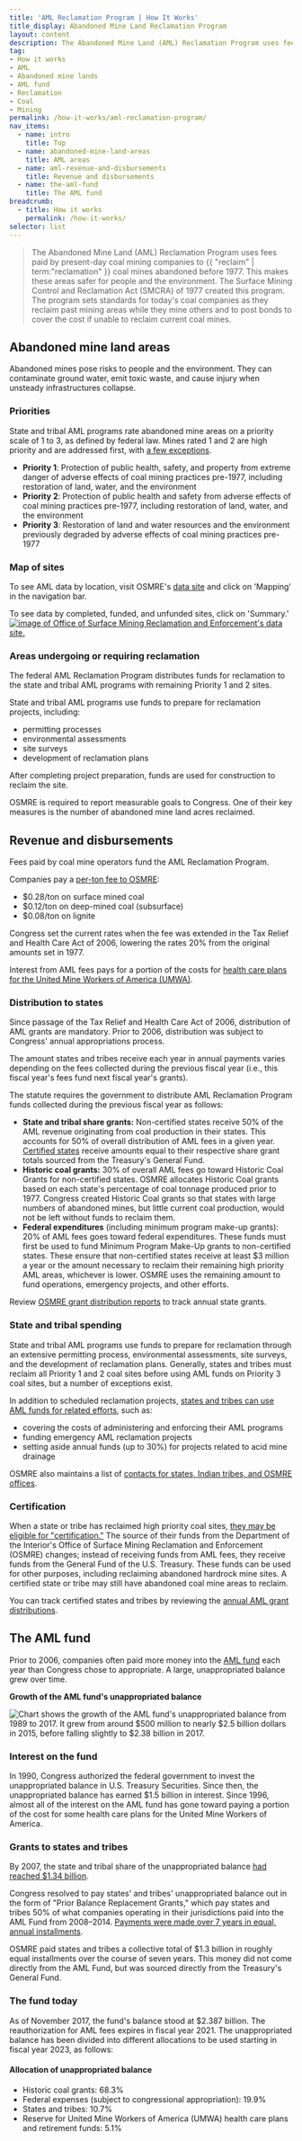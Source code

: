 ```yaml
---
title: 'AML Reclamation Program | How It Works'
title_display: Abandoned Mine Land Reclamation Program
layout: content
description: The Abandoned Mine Land (AML) Reclamation Program uses fees paid by present-day coal mining companies to reclaim coal mines abandoned before 1977. This makes these areas safer for people and the environment. The Surface Mining Control and Reclamation Act (SMCRA) of 1977 created this program. The program sets standards for today's coal companies as they reclaim past mining areas while they mine others and to post bonds to cover the cost if unable to reclaim current coal mines.
tag:
- How it works
- AML
- Abandoned mine lands
- AML fund
- Reclamation
- Coal
- Mining
permalink: /how-it-works/aml-reclamation-program/
nav_items:
  - name: intro
    title: Top
  - name: abandoned-mine-land-areas
    title: AML areas
  - name: aml-revenue-and-disbursements
    title: Revenue and disbursements
  - name: the-aml-fund
    title: The AML fund
breadcrumb:
  - title: How it works
    permalink: /how-it-works/
selector: list
---
```


> The Abandoned Mine Land (AML) Reclamation Program uses fees paid by present-day coal mining companies to {{ "reclaim" | term:"reclamation" }} coal mines abandoned before 1977. This makes these areas safer for people and the environment. The Surface Mining Control and Reclamation Act (SMCRA) of 1977 created this program. The program sets standards for today's coal companies as they reclaim past mining areas while they mine others and to post bonds to cover the cost if unable to reclaim current coal mines.

## Abandoned mine land areas

Abandoned mines pose risks to people and the environment. They can contaminate ground water, emit toxic waste, and cause injury when unsteady infrastructures collapse.

### Priorities

State and tribal AML programs rate abandoned mine areas on a priority scale of 1 to 3, as defined by federal law. Mines rated 1 and 2 are high priority and are addressed first, with [a few exceptions](https://www.law.cornell.edu/uscode/text/30/1233).

- **Priority 1**: Protection of public health, safety, and property from extreme danger of adverse effects of coal mining practices pre-1977, including restoration of land, water, and the environment
- **Priority 2**: Protection of public health and safety from adverse effects of coal mining practices pre-1977, including restoration of land, water, and the environment
- **Priority 3**: Restoration of land and water resources and the environment previously degraded by adverse effects of coal mining practices pre-1977

### Map of sites

To see AML data by location, visit OSMRE's [data site](https://amlis.osmre.gov/Map.aspx) and click on 'Mapping' in the navigation bar. 

To see data by completed, funded, and unfunded sites, click on 'Summary.' <a href="https://amlis.osmre.gov/Map.aspx"><img src="{{ site.baseurl }}/public/img/AML_OSMREmap.png" alt="image of Office of Surface Mining Reclamation and Enforcement's data site." class="article_img-100 u-margin-top u-margin-bottom"></a>

### Areas undergoing or requiring reclamation

The federal AML Reclamation Program distributes funds for reclamation to the state and tribal AML programs with remaining Priority 1 and 2 sites.

State and tribal AML programs use funds to prepare for reclamation projects, including: 

- permitting processes
- environmental assessments
- site surveys
- development of reclamation plans 

After completing project preparation, funds are used for construction to reclaim the site.

OSMRE is required to report measurable goals to Congress. One of their key measures is the number of abandoned mine land acres reclaimed. 

## Revenue and disbursements

Fees paid by coal mine operators fund the AML Reclamation Program.

Companies pay a [per-ton fee to OSMRE](https://www.gpo.gov/fdsys/granule/USCODE-2011-title30/USCODE-2011-title30-chap25-subchapIV-sec1232):

- $0.28/ton on surface mined coal
- $0.12/ton on deep-mined coal (subsurface)
- $0.08/ton on lignite

Congress set the current rates when the fee was extended in the Tax Relief and Health Care Act of 2006, lowering the rates 20% from the original amounts set in 1977.

Interest from AML fees pays for a portion of the costs for [health care plans for the United Mine Workers of America (UMWA)](#interest-on-the-fund).

### Distribution to states

Since passage of the Tax Relief and Health Care Act of 2006, distribution of AML grants are mandatory. Prior to 2006, distribution was subject to Congress' annual appropriations process.

The amount states and tribes receive each year in annual payments varies depending on the fees collected during the previous fiscal year (i.e., this fiscal year's fees fund next fiscal year's grants).

The statute requires the government to distribute AML Reclamation Program funds collected during the previous fiscal year as follows:

- **State and tribal share grants:** Non-certified states receive 50% of the AML revenue originating from coal production in their states. This accounts for 50% of overall distribution of AML fees in a given year. [Certified states](#certification) receive amounts equal to their respective share grant totals sourced from the Treasury's General Fund.
- **Historic coal grants:** 30% of overall AML fees go toward Historic Coal Grants for non-certified states. OSMRE allocates Historic Coal grants based on each state's percentage of coal tonnage produced prior to 1977. Congress created Historic Coal grants so that states with large numbers of abandoned mines, but little current coal production, would not be left without funds to reclaim them.
- **Federal expenditures** (including minimum program make-up grants): 20% of AML fees goes toward federal expenditures. These funds must first be used to fund Minimum Program Make-Up grants to non-certified states. These ensure that non-certified states receive at least $3 million a year or the amount necessary to reclaim their remaining high priority AML areas, whichever is lower. OSMRE uses the remaining amount to fund operations, emergency projects, and other efforts.

Review [OSMRE grant distribution reports](http://www.osmre.gov/resources/grants.shtm) to track annual state grants.

### State and tribal spending

State and tribal AML programs use funds to prepare for reclamation through an extensive permitting process, environmental assessments, site surveys, and the development of reclamation plans. Generally, states and tribes must reclaim all Priority 1 and 2 coal sites before using AML funds on Priority 3 coal sites, but a number of exceptions exist.

In addition to scheduled reclamation projects, [states and tribes can use AML funds for related efforts](https://www.gpo.gov/fdsys/pkg/USCODE-2010-title30/pdf/USCODE-2010-title30-chap25-subchapIV-sec1231.pdf), such as:

- covering the costs of administering and enforcing their AML programs
- funding emergency AML reclamation projects
- setting aside annual funds (up to 30%) for projects related to acid mine drainage

OSMRE also maintains a list of [contacts for states, Indian tribes, and OSMRE offices](http://www.osmre.gov/contacts/map.shtm).

### Certification

When a state or tribe has reclaimed high priority coal sites, [they may be eligible for "certification."](https://www.law.cornell.edu/uscode/text/30/1240) The source of their funds from the Department of the Interior's Office of Surface Mining Reclamation and Enforcement (OSMRE) changes; instead of receiving funds from AML fees, they receive funds from the General Fund of the U.S. Treasury. These funds can be used for other purposes, including reclaiming abandoned hardrock mine sites. A certified state or tribe may still have abandoned coal mine areas to reclaim.

You can track certified states and tribes by reviewing the [annual AML grant distributions](https://www.osmre.gov/resources/grants.shtm).

## The AML fund

Prior to 2006, companies often paid more money into the [AML fund](http://www.osmre.gov/programs/aml.shtm) each year than Congress chose to appropriate. A large, unappropriated balance grew over time.

**Growth of the AML fund's unappropriated balance**

<img src="{{ site.baseurl }}/public/img/AML_unapprop-growth.svg" alt="Chart shows the growth of the AML fund's unappropriated balance from 1989 to 2017. It grew from around $500 million to nearly $2.5 billion dollars in 2015, before falling slightly to $2.38 billion in 2017." class="article_img-100 u-margin-top u-margin-bottom">

### Interest on the fund

In 1990, Congress authorized the federal government to invest the unappropriated balance in U.S. Treasury Securities. Since then, the unappropriated balance has earned $1.5 billion in interest. Since 1996, almost all of the interest on the AML fund has gone toward paying a portion of the cost for some health care plans for the United Mine Workers of America.

### Grants to states and tribes

By 2007, the state and tribal share of the unappropriated balance [had reached $1.34 billion](http://www.osmre.gov/resources/grants/docs/FY08GrantDist.pdf).

Congress resolved to pay states' and tribes' unappropriated balance out in the form of "Prior Balance Replacement Grants," which pay states and tribes 50% of what companies operating in their jurisdictions paid into the AML Fund from 2008–2014. [Payments were made over 7 years in equal, annual installments](http://www.osmre.gov/resources/grants/docs/FY16GrantDist.pdf).

OSMRE paid states and tribes a collective total of $1.3 billion in roughly equal installments over the course of seven years. This money did not come directly from the AML Fund, but was sourced directly from the Treasury's General Fund.

### The fund today

As of November 2017, the fund's balance stood at $2.387 billion. The reauthorization for AML fees expires in fiscal year 2021. The unappropriated balance has been divided into different allocations to be used starting in fiscal year 2023, as follows:

#### Allocation of unappropriated balance

- Historic coal grants: 68.3%
- Federal expenses (subject to congressional appropriation): 19.9%
- States and tribes: 10.7%
- Reserve for United Mine Workers of America (UMWA) health care plans and retirement funds: 5.1%

